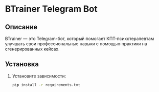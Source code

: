 # BTrainer Telegram Bot

## Описание
BTrainer — это Telegram-бот, который помогает КПТ-психотерапевтам улучшать свои профессиональные навыки с помощью практики на сгенерированных кейсах.

## Установка
1. Установите зависимости:
   ```bash
   pip install -r requirements.txt